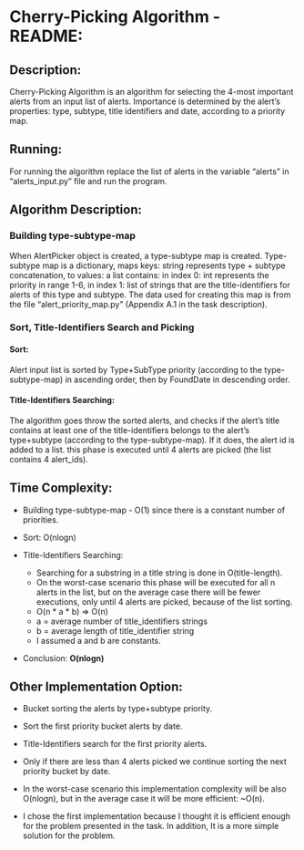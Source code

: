 # Cherry-Picking Algorithm - README:

## Description:

Cherry-Picking Algorithm is an algorithm for selecting the 4-most important alerts from an input list of alerts. Importance is determined by the alert’s properties: type, subtype, title identifiers and date, according to a priority map.

## Running:

For running the algorithm replace the list of alerts in the variable “alerts” in “alerts_input.py” file and run the program.

## Algorithm Description:

### Building type-subtype-map

When AlertPicker object is created, a type-subtype map is created.
Type-subtype map is a dictionary, maps keys: string represents type + subtype concatenation, to values: a list contains: in index 0: int represents the priority in range 1-6, in index 1: list of strings that are the title-identifiers for alerts of this type and subtype.
The data used for creating this map is from the file “alert_priority_map.py” (Appendix A.1 in the task description).

### Sort, Title-Identifiers Search and Picking

#### Sort:

Alert input list is sorted by Type+SubType priority (according to the type-subtype-map) in ascending order, then by FoundDate in descending order.

#### Title-Identifiers Searching:

The algorithm goes throw the sorted alerts, and checks if the alert’s title contains at least one of the title-identifiers belongs to the alert’s type+subtype (according to the type-subtype-map).
If it does, the alert id is added to a list.
this phase is executed until 4 alerts are picked (the list contains 4 alert_ids).

## Time Complexity:

* Building type-subtype-map - O(1) since there is a constant number of priorities.
* Sort: O(nlogn)
* Title-Identifiers Searching:
  * Searching for a substring in a title string is done in O(title-length).
  * On the worst-case scenario this phase will be executed for all n alerts in the list, but on the average case there will be fewer executions, only until 4 alerts are picked, because of the list sorting.
  * O(n * a * b) => O(n)
  * a = average number of title_identifiers strings
  * b = average length of title_identifier string
  * I assumed a and b are constants.

* Conclusion: **O(nlogn)**


## Other Implementation Option:

* Bucket sorting the alerts by type+subtype priority.
* Sort the first priority bucket alerts by date.
* Title-Identifiers search for the first priority alerts.
* Only if there are less than 4 alerts picked we continue sorting the next priority bucket by date.

* In the worst-case scenario this implementation complexity will be also O(nlogn), but in the average case it will be more efficient: ~O(n).

* I chose the first implementation because I thought it is efficient enough for the problem presented in the task. In addition, It is a more simple solution for the problem.
